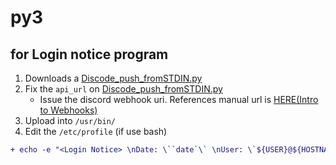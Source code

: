 # py3

## for Login notice program

1. Downloads a [Discode_push_fromSTDIN.py](Discode_push_fromSTDIN_v1.0.py)
2. Fix the `api_url` on [Discode_push_fromSTDIN.py](Discode_push_fromSTDIN_v1.0.py)
	- Issue the discord webhook uri. References manual url is [HERE(Intro to Webhooks)](https://support.discord.com/hc/en-us/articles/228383668-Intro-to-Webhooks)
3. Upload into `/usr/bin/`
4. Edit the `/etc/profile` (if use bash)

```diff
+ echo -e "<Login Notice> \nDate: \``date`\` \nUser: \`${USER}@${HOSTNAME}\` \nFrom: \``echo ${SSH_CLIENT} | awk '{print $1,$2}'`\` \nTerm: \`${TERM} ${SSH_TTY}\` \n----- \n`who | grep -v ':' | grep -v grep`" | /usr/bin/python /usr/bin/Discode_push_fromSTDIN.py
```
